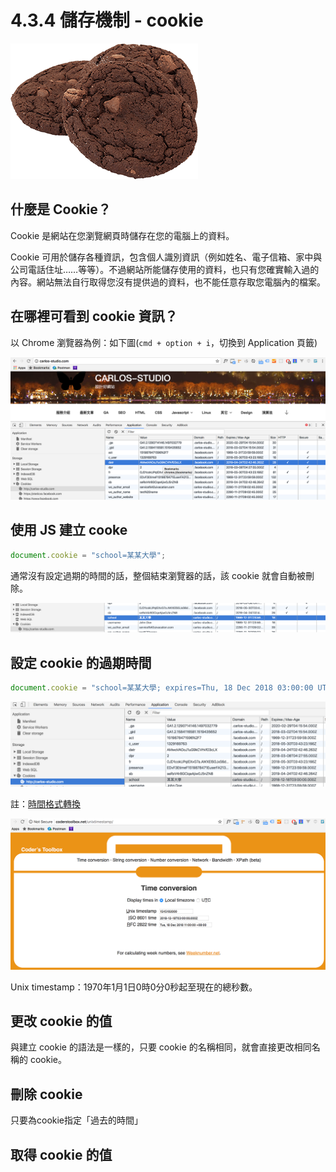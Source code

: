 # 4.3.4 儲存機制 - cookie

![](/assets/cookie.png)

## 什麼是 Cookie？

Cookie 是網站在您瀏覽網頁時儲存在您的電腦上的資料。

Cookie 可用於儲存各種資訊，包含個人識別資訊（例如姓名、電子信箱、家中與公司電話住址……等等）。不過網站所能儲存使用的資料，也只有您確實輸入過的內容。網站無法自行取得您沒有提供過的資料，也不能任意存取您電腦內的檔案。

## 在哪裡可看到 cookie 資訊？

以 Chrome 瀏覽器為例：如下圖\(`cmd + option + i`，切換到 Application 頁籤\)

![](/assets/cookie_info1.png)

## 使用 JS 建立 cooke

```js
document.cookie = "school=某某大學";
```

通常沒有設定過期的時間的話，整個結束瀏覽器的話，該 cookie 就會自動被刪除。

![](/assets/cookie_info2.png)

## 設定 cookie 的過期時間

```js
document.cookie = "school=某某大學; expires=Thu, 18 Dec 2018 03:00:00 UTC";
```

![](/assets/cookie_info3.png)

註：[時間格式轉換](http://coderstoolbox.net/unixtimestamp/)

![](/assets/cookie_info4.png)

Unix timestamp：1970年1月1日0時0分0秒起至現在的總秒數。

## 更改 cookie 的值

與建立 cookie 的語法是一樣的，只要 cookie 的名稱相同，就會直接更改相同名稱的 cookie。

## 刪除 cookie

只要為cookie指定「過去的時間」

## 取得 cookie 的值

## 



